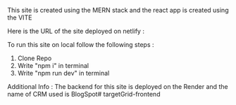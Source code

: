 This site is created using the MERN stack and the react app is created using the VITE

Here is the URL of the site deployed on netlify :


To run this site on local follow the following steps : 

1) Clone Repo
2) Write "npm i" in terminal
3) Write "npm run dev" in terminal 

Additional Info : 
The backend for this site is deployed on the Render and the name of CRM used is BlogSpot#   t a r g e t G r i d - f r o n t e n d 
 
 
